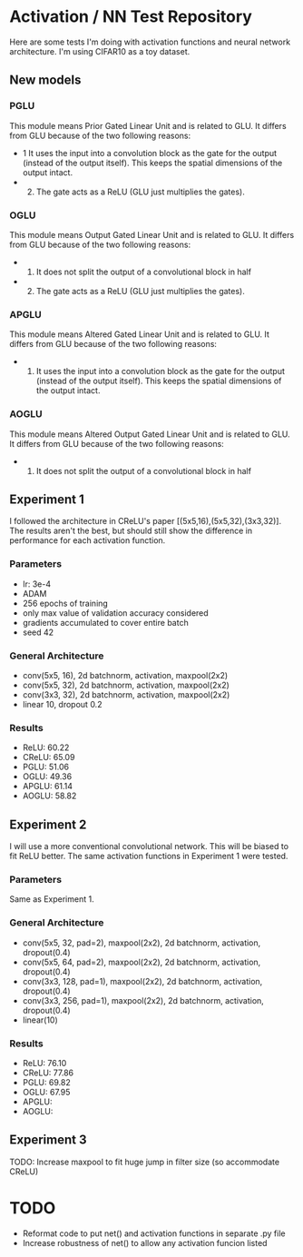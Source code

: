 # Activation / NN Test Repository

Here are some tests I'm doing with activation functions and neural network architecture. I'm using CIFAR10 as a toy dataset.

## New models

### PGLU
This module means Prior Gated Linear Unit and is related to GLU. It differs from GLU because of the two following reasons:
- 1 It uses the input into a convolution block as the gate for the output (instead of the output itself). This keeps the spatial dimensions of the output intact.
- 2) The gate acts as a ReLU (GLU just multiplies the gates).

### OGLU
This module means Output Gated Linear Unit and is related to GLU. It differs from GLU because of the two following reasons:
 - 1) It does not split the output of a convolutional block in half
 - 2) The gate acts as a ReLU (GLU just multiplies the gates).

### APGLU
This module means Altered Gated Linear Unit and is related to GLU. It differs from GLU because of the two following reasons:
 - 1) It uses the input into a convolution block as the gate for the output (instead of the output itself). This keeps the spatial dimensions of the output intact.

### AOGLU
This module means Altered Output Gated Linear Unit and is related to GLU. It differs from GLU because of the two following reasons:
- 1) It does not split the output of a convolutional block in half

## Experiment 1
I followed the architecture in CReLU's paper [(5x5,16),(5x5,32),(3x3,32)]. The results aren't the best, but should still show the difference in performance for each activation function.

### Parameters
- lr: 3e-4
- ADAM
- 256 epochs of training
- only max value of validation accuracy considered
- gradients accumulated to cover entire batch
- seed 42

### General Architecture
- conv(5x5, 16), 2d batchnorm, activation, maxpool(2x2)
- conv(5x5, 32), 2d batchnorm, activation, maxpool(2x2)
- conv(3x3, 32), 2d batchnorm, activation, maxpool(2x2)
- linear 10, dropout 0.2

### Results
- ReLU:     60.22
- CReLU:    65.09
- PGLU:     51.06
- OGLU:     49.36
- APGLU:    61.14
- AOGLU:    58.82



## Experiment 2
I will use a more conventional convolutional network. This will be biased to fit ReLU better. The same activation functions in Experiment 1 were tested.

### Parameters
Same as Experiment 1.

### General Architecture
- conv(5x5, 32, pad=2), maxpool(2x2), 2d batchnorm, activation, dropout(0.4)
- conv(5x5, 64, pad=2), maxpool(2x2), 2d batchnorm, activation, dropout(0.4)
- conv(3x3, 128, pad=1), maxpool(2x2), 2d batchnorm, activation, dropout(0.4)
- conv(3x3, 256, pad=1), maxpool(2x2), 2d batchnorm, activation, dropout(0.4)
- linear(10)

### Results
- ReLU:     76.10
- CReLU:    77.86
- PGLU:     69.82
- OGLU:     67.95
- APGLU:    
- AOGLU:   


## Experiment 3
TODO: Increase maxpool to fit huge jump in filter size (so accommodate CReLU)

# TODO
 - Reformat code to put net() and activation functions in separate .py file
 - Increase robustness of net() to allow any activation funcion listed

